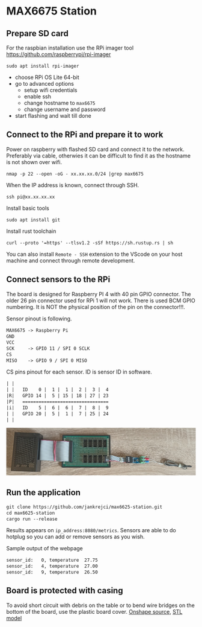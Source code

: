 # MAX6675 Station

## Prepare SD card
For the raspbian installation use the RPi imager tool
https://github.com/raspberrypi/rpi-imager
```
sudo apt install rpi-imager
```
* choose RPi OS Lite 64-bit
* go to advanced options
  * setup wifi credentials
  * enable ssh
  * change hostname to `max6675`
  * change username and password
* start flashing and wait till done

## Connect to the RPi and prepare it to work

Power on raspberry with flashed SD card and connect it to the network.
Preferably via cable, otherwies it can be difficult to find it as the hostname is not shown over wifi. 
```
nmap -p 22 --open -oG - xx.xx.xx.0/24 |grep max6675
```

When the IP address is known, connect through SSH.
```
ssh pi@xx.xx.xx.xx
```

Install basic tools
```
sudo apt install git
```

Install rust toolchain
```
curl --proto '=https' --tlsv1.2 -sSf https://sh.rustup.rs | sh
```

You can also install `Remote - SSH` extension to the VScode on your host machine and connect through remote development.

## Connect sensors to the RPi

The board is designed for Raspberry PI 4 with 40 pin GPIO connector. The older 26 pin connector used for RPi 1 will not work.
There is used BCM GPIO numbering. It is NOT the physical position of the pin on the connector!!!.

Sensor pinout is following.
```
MAX6675 -> Raspberry Pi
GND
VCC
SCK     -> GPIO 11 / SPI 0 SCLK
CS
MISO    -> GPIO 9 / SPI 0 MISO
```
CS pins pinout for each sensor. ID is sensor ID in software.
```
| |
| |   ID    0 |  1 |  1 |  2 |  3 |  4
|R|   GPIO 14 |  5 | 15 | 18 | 27 | 23
|P|   ================================
|i|   ID    5 |  6 |  6 |  7 |  8 |  9
| |   GPIO 20 |  5 |  1 |  7 | 25 | 24
| |
```

![](./resources/station_asm.jpg "MAX6675 station assembly")

## Run the application

```
git clone https://github.com/jankrejci/max6625-station.git
cd max6625-station
cargo run --release
```

Results appears on `ip_address:8080/metrics`.
Sensors are able to do hotplug so you can add or remove sensors as you wish.

Sample output of the webpage
```
sensor_id:   0, temperature  27.75
sensor_id:   4, temperature  27.00
sensor_id:   9, temperature  26.50
```

## Board is protected with casing

To avoid short circuit with debris on the table or to bend wire bridges on the bottom of the board, use the plastic board cover.
[Onshape source](https://cad.onshape.com/documents/c77e73b9701d2fd368085f47/w/37a552272d54a35bf61630fc/e/6485fd3e625ea64f218d507f?renderMode=0&uiState=649563e23055f3052693dbb6),
[STL model](./resources/max6675-case.stl) 